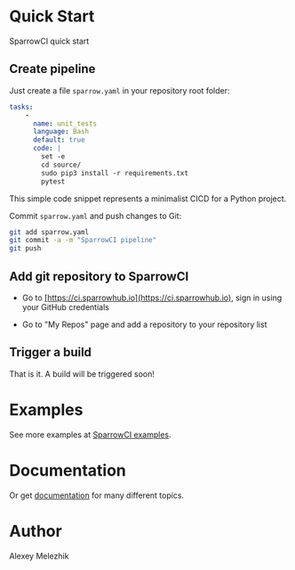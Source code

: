 # Quick Start

SparrowCI quick start

## Create pipeline 

Just create a file `sparrow.yaml` in your repository root folder:

```yaml
tasks:
    -
      name: unit_tests
      language: Bash
      default: true
      code: |
        set -e
        cd source/
        sudo pip3 install -r requirements.txt
        pytest
```

This simple code snippet represents a minimalist CICD for a Python project.

Commit `sparrow.yaml` and push changes to Git:

```bash
git add sparrow.yaml
git commit -a -m "SparrowCI pipeline"
git push
```

## Add git repository to SparrowCI

* Go to [https://ci.sparrowhub.io](https://ci.sparrowhub.io), sign in using your GitHub credentials

* Go to "My Repos" page and add a repository to your repository list

## Trigger a build

That is it. A build will be triggered soon!

# Examples

See more examples at [SparrowCI examples](https://github.com/melezhik/SparrowCI/tree/main/examples).

# Documentation 

Or get [documentation](https://github.com/melezhik/SparrowCI) for many different topics.

# Author

Alexey Melezhik

